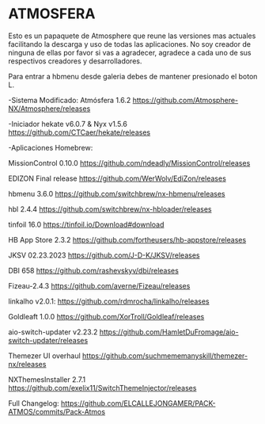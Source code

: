 # ATMOSFERA
Esto es un papaquete de Atmosphere que reune las versiones mas actuales facilitando la descarga y uso de todas las aplicaciones. No soy creador de ninguna de ellas por favor si vas a agradecer, agradece a cada uno de sus respectivos creadores y desarrolladores.

Para entrar a hbmenu desde galeria debes de mantener presionado el boton L.

-Sistema Modificado:
Atmósfera 1.6.2 https://github.com/Atmosphere-NX/Atmosphere/releases

-Iniciador
hekate v6.0.7 & Nyx v1.5.6 https://github.com/CTCaer/hekate/releases

-Aplicaciones Homebrew:

MissionControl 0.10.0 https://github.com/ndeadly/MissionControl/releases

EDIZON Final release https://github.com/WerWolv/EdiZon/releases

hbmenu 3.6.0 https://github.com/switchbrew/nx-hbmenu/releases

hbl 2.4.4 https://github.com/switchbrew/nx-hbloader/releases

tinfoil 16.0 https://tinfoil.io/Download#download

HB App Store 2.3.2 https://github.com/fortheusers/hb-appstore/releases

JKSV 02.23.2023 https://github.com/J-D-K/JKSV/releases

DBI 658 https://github.com/rashevskyv/dbi/releases

Fizeau-2.4.3 https://github.com/averne/Fizeau/releases

linkalho v2.0.1: https://github.com/rdmrocha/linkalho/releases

Goldleaft 1.0.0 https://github.com/XorTroll/Goldleaf/releases

aio-switch-updater v2.23.2 https://github.com/HamletDuFromage/aio-switch-updater/releases

Themezer UI overhaul https://github.com/suchmememanyskill/themezer-nx/releases

NXThemesInstaller 2.7.1 https://github.com/exelix11/SwitchThemeInjector/releases

Full Changelog: https://github.com/ELCALLEJONGAMER/PACK-ATMOS/commits/Pack-Atmos


